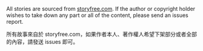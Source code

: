 All stories are sourced from [storyfree.com](http://storyfree.com). If the author or copyright holder wishes to take down any part or all of the content, please send an issues report.

所有故事來自於 storyfree.com，如果作者本人、著作權人希望下架部分或者全部的內容，請發送 issues 即可。